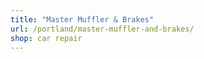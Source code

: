 ```yaml
---
title: "Master Muffler & Brakes"
url: /portland/master-muffler-and-brakes/
shop: car repair
---
```

